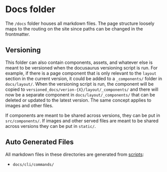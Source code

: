 # Docs folder

The `/docs` folder houses all markdown files. 
The page structure loosely maps to the routing on the site since paths can be changed in the frontmatter.

## Versioning

This folder can also contain components, assets, and whatever else is meant to be versioned when the docusaurus versioning script is run. For example,
if there is a page component that is only relevant to the `layout` section in the current version, it could be added to a `_components/`
folder in `docs/layout/`. When the versioning script is run, the component will be copied to `versioned_docs/verion-{X}/layout/_components/` and there
will now be a separate component in `docs/layout/_components/` that can be deleted or updated to the latest version. The same concept applies to
images and other files.

If components are meant to be shared across versions, they can be put in `src/components/`. If images and other served files are meant to be shared
across versions they can be put in `static/`.

## Auto Generated Files

All markdown files in these directories are generated from [scripts](../scripts):

- `docs/cli/commands/`
